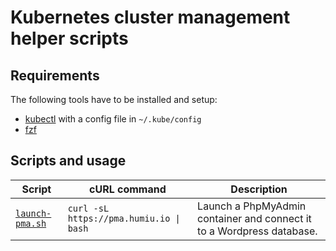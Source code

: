 # Kubernetes cluster management helper scripts

## Requirements

The following tools have to be installed and setup:

- [kubectl](https://kubernetes.io/docs/tasks/tools/#kubectl) with a config file in `~/.kube/config`
- [fzf](https://github.com/junegunn/fzf)

## Scripts and usage

| Script                           | cURL command                            | Description                                                           |
| -------------------------------- | --------------------------------------- | --------------------------------------------------------------------- |
| [`launch-pma.sh`](launch-pma.sh) | `curl -sL https://pma.humiu.io \| bash` | Launch a PhpMyAdmin container and connect it to a Wordpress database. |
